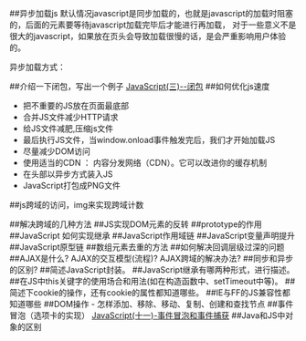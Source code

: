 ##异步加载js
默认情况javascript是同步加载的，也就是javascript的加载时阻塞的，后面的元素要等待javascript加载完毕后才能进行再加载，
对于一些意义不是很大的javascript，如果放在页头会导致加载很慢的话，是会严重影响用户体验的。

异步加载方式：


##介绍一下闭包，写出一个例子
[JavaScript(三)--闭包](http://xfhnever.github.io/blog/2014/05/08/js-closure/)
##如何优化js速度
- 把不重要的JS放在页面最底部
- 合并JS文件减少HTTP请求
- 给JS文件减肥,压缩js文件
- 最后执行JS文件，当window.onload事件触发完后，我们才开始加载JS
- 尽量减少DOM访问
- 使用适当的CDN   ： 内容分发网络（CDN）。它可以改进你的缓存机制
- 在头部以异步方式装入JS
- JavaScript打包成PNG文件

##js跨域的访问，img来实现跨域计数

##解决跨域的几种方法
##JS实现DOM元素的反转
##prototype的作用
##JavaScript 如何实现继承
##JavaScript作用域链
##JavaScript变量声明提升
##JavaScript原型链
##数组元素去重的方法
##如何解决回调层级过深的问题
##AJAX是什么? AJAX的交互模型(流程)? AJAX跨域的解决办法?
##同步和异步的区别? 
##简述JavaScript封装。
##JavaScript继承有哪两种形式，进行描述。
##在JS中this关键字的使用场合和用法(如在构造函数中、setTimeout中等)。
##简述下cookie的操作，还有cookie的属性都知道哪些。
##IE与FF的JS兼容性都知道哪些
##DOM操作 - 怎样添加、移除、移动、复制、创建和查找节点
##事件冒泡（选项卡的实现）
[JavaScript(十一)-事件冒泡和事件捕获](http://xfhnever.github.io/blog/2014/08/12/js-eventbubble/)
##Java和JS中对象的区别

